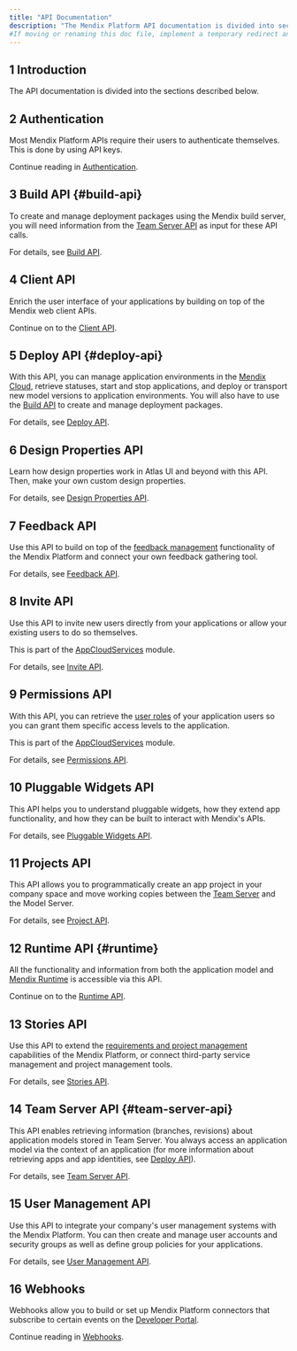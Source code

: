 ```yaml
---
title: "API Documentation"
description: "The Mendix Platform API documentation is divided into sections such as Runtime, Client, Feedback, and Deploy."
#If moving or renaming this doc file, implement a temporary redirect and let the respective team know they should update the URL in the product. See Mapping to Products for more details.
---
```


## 1 Introduction

The API documentation is divided into the sections described below.

## 2 Authentication

Most Mendix Platform APIs require their users to authenticate themselves. This is done by using API keys.

Continue reading in [Authentication](authentication).

## 3 Build API {#build-api}

To create and manage deployment packages using the Mendix build server, you will need information from the [Team Server API](#team-server-api) as input for these API calls.

For details, see [Build API](build-api).

## 4 Client API

Enrich the user interface of your applications by building on top of the Mendix web client APIs.

Continue on to the [Client API](client-api).

## 5 Deploy API {#deploy-api}

With this API, you can manage application environments in the [Mendix Cloud](/developerportal/deploy/mendix-cloud-deploy), retrieve statuses, start and stop applications, and deploy or transport new model versions to application environments. You will also have to use the [Build API](#build-api) to create and manage deployment packages.

For details, see [Deploy API](deploy-api).

## 6 Design Properties API

Learn how design properties work in Atlas UI and beyond with this API. Then, make your own custom design properties.

For details, see [Design Properties API](design-properties).

## 7 Feedback API

Use this API to build on top of the [feedback management](/developerportal/collaborate/feedback) functionality of the Mendix Platform and connect your own feedback gathering tool.

For details, see [Feedback API](feedback-api).

## 8 Invite API

Use this API to invite new users directly from your applications or allow your existing users to do so themselves.

This is part of the [AppCloudServices](https://appstore.home.mendix.com/link/app/934/) module.

For details, see [Invite API](invite-api).

## 9 Permissions API

With this API, you can retrieve the [user roles](/refguide/user-roles) of your application users so you can grant them specific access levels to the application.

This is part of the [AppCloudServices](https://appstore.home.mendix.com/link/app/934/) module.

For details, see [Permissions API](permissions-api).

## 10 Pluggable Widgets API

This API helps you to understand pluggable widgets, how they extend app functionality, and how they can be built to interact with Mendix's APIs.

For details, see [Pluggable Widgets API](pluggable-widgets).

## 11 Projects API

This API allows you to programmatically create an app project in your company space and move working copies between the [Team Server](/developerportal/develop/team-server) and the Model Server.

For details, see [Project API](projects-api).

## 12 Runtime API {#runtime}

All the functionality and information from both the application model and [Mendix Runtime](/refguide/runtime) is accessible via this API.

Continue on to the [Runtime API](runtime-api).

## 13 Stories API

Use this API to extend the [requirements and project management](/developerportal/develop/planning-development) capabilities of the Mendix Platform, or connect third-party service management and project management tools.

For details, see [Stories API](stories-api).

## 14 Team Server API {#team-server-api}

This API enables retrieving information (branches, revisions) about application models stored in Team Server. You always access an application model via the context of an application (for more information about retrieving apps and app identities, see [Deploy API](#deploy-api)).

For details, see [Team Server API](team-server-api).

## 15 User Management API

Use this API to integrate your company's user management systems with the Mendix Platform. You can then create and manage user accounts and security groups as well as define group policies for your applications.

For details, see [User Management API](user-management-api).

## 16 Webhooks

Webhooks allow you to build or set up Mendix Platform connectors that subscribe to certain events on the [Developer Portal](/developerportal/index).

Continue reading in [Webhooks](webhooks-sprints).
